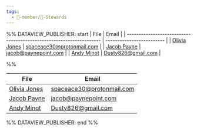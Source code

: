 ```yaml
---
tags:
  - 🧑-member/🌈-Stewards
---
```


%% DATAVIEW_PUBLISHER: start
| File                                                                | Email                     |
| ------------------------------------------------------------------- | ------------------------- |
| [Olivia Jones](./Olivia%20Jones.md) | spaceace30@protonmail.com |
| [Jacob Payne](./Jacob%20Payne.md)   | jacob@paynepoint.com      |
| [Andy Minot](./Andy%20Minot.md)     | Dusty826@gmail.com        |

%%

| File                                                                | Email                     |
| ------------------------------------------------------------------- | ------------------------- |
| [Olivia Jones](./Olivia%20Jones.md) | spaceace30@protonmail.com |
| [Jacob Payne](./Jacob%20Payne.md)   | jacob@paynepoint.com      |
| [Andy Minot](./Andy%20Minot.md)     | Dusty826@gmail.com        |

%% DATAVIEW_PUBLISHER: end %%

